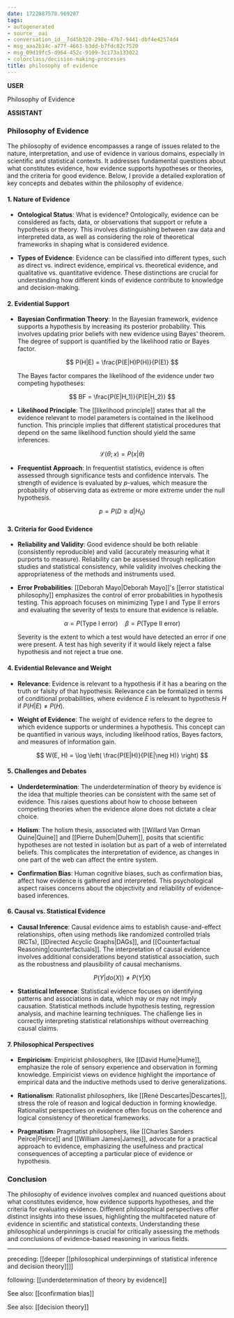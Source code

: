 ```yaml
---
date: 1722087578.969287
tags:
- autogenerated
- source__oai
- conversation_id__7d45b320-298e-47b7-9441-dbf4e42574d4
- msg_aaa2b14c-a77f-4663-b3dd-b7fdc82c7520
- msg_09d19fc5-d964-452c-9109-3c173a133022
- colorclass/decision-making-processes
title: philosophy of evidence
---
```


**USER**

Philosophy of Evidence


**ASSISTANT**

### Philosophy of Evidence

The philosophy of evidence encompasses a range of issues related to the nature, interpretation, and use of evidence in various domains, especially in scientific and statistical contexts. It addresses fundamental questions about what constitutes evidence, how evidence supports hypotheses or theories, and the criteria for good evidence. Below, I provide a detailed exploration of key concepts and debates within the philosophy of evidence.

#### 1. **Nature of Evidence**

- **Ontological Status**: What is evidence? Ontologically, evidence can be considered as facts, data, or observations that support or refute a hypothesis or theory. This involves distinguishing between raw data and interpreted data, as well as considering the role of theoretical frameworks in shaping what is considered evidence.

- **Types of Evidence**: Evidence can be classified into different types, such as direct vs. indirect evidence, empirical vs. theoretical evidence, and qualitative vs. quantitative evidence. These distinctions are crucial for understanding how different kinds of evidence contribute to knowledge and decision-making.

#### 2. **Evidential Support**

- **Bayesian Confirmation Theory**: In the Bayesian framework, evidence supports a hypothesis by increasing its posterior probability. This involves updating prior beliefs with new evidence using Bayes' theorem. The degree of support is quantified by the likelihood ratio or Bayes factor.

  $$ P(H|E) = \frac{P(E|H)P(H)}{P(E)} $$

  The Bayes factor compares the likelihood of the evidence under two competing hypotheses:

  $$ BF = \frac{P(E|H_1)}{P(E|H_2)} $$

- **Likelihood Principle**: The [[likelihood principle]] states that all the evidence relevant to model parameters is contained in the likelihood function. This principle implies that different statistical procedures that depend on the same likelihood function should yield the same inferences.

  $$ \mathcal{L}(\theta; x) = P(x|\theta) $$

- **Frequentist Approach**: In frequentist statistics, evidence is often assessed through significance tests and confidence intervals. The strength of evidence is evaluated by $p$-values, which measure the probability of observing data as extreme or more extreme under the null hypothesis.

  $$ p = P(D \geq d | H_0) $$

#### 3. **Criteria for Good Evidence**

- **Reliability and Validity**: Good evidence should be both reliable (consistently reproducible) and valid (accurately measuring what it purports to measure). Reliability can be assessed through replication studies and statistical consistency, while validity involves checking the appropriateness of the methods and instruments used.

- **Error Probabilities**: [[Deborah Mayo|Deborah Mayo]]'s [[error statistical philosophy]] emphasizes the control of error probabilities in hypothesis testing. This approach focuses on minimizing Type I and Type II errors and evaluating the severity of tests to ensure that evidence is reliable.

  $$ \alpha = P(\text{Type I error}) \quad \beta = P(\text{Type II error}) $$

  Severity is the extent to which a test would have detected an error if one were present. A test has high severity if it would likely reject a false hypothesis and not reject a true one.

#### 4. **Evidential Relevance and Weight**

- **Relevance**: Evidence is relevant to a hypothesis if it has a bearing on the truth or falsity of that hypothesis. Relevance can be formalized in terms of conditional probabilities, where evidence $E$ is relevant to hypothesis $H$ if $P(H|E) \neq P(H)$.

- **Weight of Evidence**: The weight of evidence refers to the degree to which evidence supports or undermines a hypothesis. This concept can be quantified in various ways, including likelihood ratios, Bayes factors, and measures of information gain.

  $$ W(E, H) = \log \left( \frac{P(E|H)}{P(E|\neg H)} \right) $$

#### 5. **Challenges and Debates**

- **Underdetermination**: The underdetermination of theory by evidence is the idea that multiple theories can be consistent with the same set of evidence. This raises questions about how to choose between competing theories when the evidence alone does not dictate a clear choice.

- **Holism**: The holism thesis, associated with [[Willard Van Orman Quine|Quine]] and [[Pierre Duhem|Duhem]], posits that scientific hypotheses are not tested in isolation but as part of a web of interrelated beliefs. This complicates the interpretation of evidence, as changes in one part of the web can affect the entire system.

- **Confirmation Bias**: Human cognitive biases, such as confirmation bias, affect how evidence is gathered and interpreted. This psychological aspect raises concerns about the objectivity and reliability of evidence-based inferences.

#### 6. **Causal vs. Statistical Evidence**

- **Causal Inference**: Causal evidence aims to establish cause-and-effect relationships, often using methods like randomized controlled trials (RCTs), [[Directed Acyclic Graphs|DAGs]], and [[Counterfactual Reasoning|counterfactuals]]. The interpretation of causal evidence involves additional considerations beyond statistical association, such as the robustness and plausibility of causal mechanisms.

  $$ P(Y|do(X)) \neq P(Y|X) $$

- **Statistical Inference**: Statistical evidence focuses on identifying patterns and associations in data, which may or may not imply causation. Statistical methods include hypothesis testing, regression analysis, and machine learning techniques. The challenge lies in correctly interpreting statistical relationships without overreaching causal claims.

#### 7. **Philosophical Perspectives**

- **Empiricism**: Empiricist philosophers, like [[David Hume|Hume]], emphasize the role of sensory experience and observation in forming knowledge. Empiricist views on evidence highlight the importance of empirical data and the inductive methods used to derive generalizations.

- **Rationalism**: Rationalist philosophers, like [[René Descartes|Descartes]], stress the role of reason and logical deduction in forming knowledge. Rationalist perspectives on evidence often focus on the coherence and logical consistency of theoretical frameworks.

- **Pragmatism**: Pragmatist philosophers, like [[Charles Sanders Peirce|Peirce]] and [[William James|James]], advocate for a practical approach to evidence, emphasizing the usefulness and practical consequences of accepting a particular piece of evidence or hypothesis.

### Conclusion

The philosophy of evidence involves complex and nuanced questions about what constitutes evidence, how evidence supports hypotheses, and the criteria for evaluating evidence. Different philosophical perspectives offer distinct insights into these issues, highlighting the multifaceted nature of evidence in scientific and statistical contexts. Understanding these philosophical underpinnings is crucial for critically assessing the methods and conclusions of evidence-based reasoning in various fields.


---

preceding: [[deeper [[philosophical underpinnings of statistical inference and decision theory]]]]  


following: [[underdetermination of theory by evidence]]

See also: [[confirmation bias]]


See also: [[decision theory]]